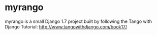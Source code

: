 # myrango
myrango is a small Django 1.7 project built by following the Tango with Django Tutorial: http://www.tangowithdjango.com/book17/
